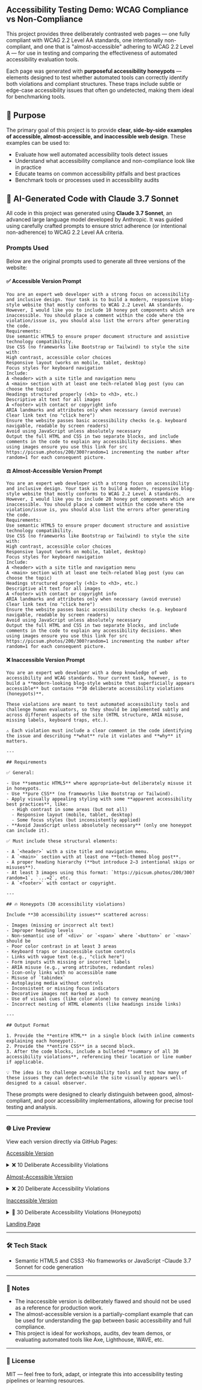 ## Accessibility Testing Demo: WCAG Compliance vs Non-Compliance

This project provides three deliberately contrasted web pages — one fully compliant with WCAG 2.2 Level AA standards, one intentionally non-compliant, and one that is "almost-accessible" adhering to WCAG 2.2 Level A — for use in testing and comparing the effectiveness of automated accessibility evaluation tools.

Each page was generated with **purposeful accessibility honeypots** — elements designed to test whether automated tools can correctly identify both violations and compliant structures. These traps include subtle or edge-case accessibility issues that often go undetected, making them ideal for benchmarking tools.

## 🎯 Purpose

The primary goal of this project is to provide **clear, side-by-side examples of accessible, almost-accessible, and inaccessible web design**. These examples can be used to:

- Evaluate how well automated accessibility tools detect issues
- Understand what accessibility compliance and non-compliance look like in practice
- Educate teams on common accessibility pitfalls and best practices
- Benchmark tools or processes used in accessibility audits

## 🧠 AI-Generated Code with Claude 3.7 Sonnet

All code in this project was generated using **Claude 3.7 Sonnet**, an advanced large language model developed by Anthropic. It was guided using carefully crafted prompts to ensure strict adherence (or intentional non-adherence) to WCAG 2.2 Level AA criteria.


### Prompts Used

Below are the original prompts used to generate all three versions of the website:

#### ✅ Accessible Version Prompt
```text
You are an expert web developer with a strong focus on accessibility and inclusive design. Your task is to build a modern, responsive blog-style website that mostly conforms to WCAG 2.2 Level AA standards. However, I would like you to include 10 honey pot components which are inaccessible. You should place a comment within the code where the violation/issue is, you should also list the errors after generating the code.
Requirements:
Use semantic HTML5 to ensure proper document structure and assistive technology compatibility.
Use CSS (no frameworks like Bootstrap or Tailwind) to style the site with:
High contrast, accessible color choices
Responsive layout (works on mobile, tablet, desktop)
Focus styles for keyboard navigation
Include:
A <header> with a site title and navigation menu
A <main> section with at least one tech-related blog post (you can choose the topic)
Headings structured properly (<h1> to <h3>, etc.)
Descriptive alt text for all images
A <footer> with contact or copyright info
ARIA landmarks and attributes only when necessary (avoid overuse)
Clear link text (no "click here")
Ensure the website passes basic accessibility checks (e.g. keyboard navigable, readable by screen readers)
Avoid using JavaScript unless absolutely necessary
Output the full HTML and CSS in two separate blocks, and include comments in the code to explain any accessibility decisions. When using images ensure you use this link for src https://picsum.photos/200/300?random=1 incrementing the number after random=1 for each consequent picture.
```

#### ⚖️ Almost-Accessible Version Prompt
```text
You are an expert web developer with a strong focus on accessibility and inclusive design. Your task is to build a modern, responsive blog-style website that mostly conforms to WCAG 2.2 Level A standards. However, I would like you to include 20 honey pot components which are inaccessible. You should place a comment within the code where the violation/issue is, you should also list the errors after generating the code.
Requirements:
Use semantic HTML5 to ensure proper document structure and assistive technology compatibility.
Use CSS (no frameworks like Bootstrap or Tailwind) to style the site with:
High contrast, accessible color choices
Responsive layout (works on mobile, tablet, desktop)
Focus styles for keyboard navigation
Include:
A <header> with a site title and navigation menu
A <main> section with at least one tech-related blog post (you can choose the topic)
Headings structured properly (<h1> to <h3>, etc.)
Descriptive alt text for all images
A <footer> with contact or copyright info
ARIA landmarks and attributes only when necessary (avoid overuse)
Clear link text (no "click here")
Ensure the website passes basic accessibility checks (e.g. keyboard navigable, readable by screen readers)
Avoid using JavaScript unless absolutely necessary
Output the full HTML and CSS in two separate blocks, and include comments in the code to explain any accessibility decisions. When using images ensure you use this link for src https://picsum.photos/200/300?random=1 incrementing the number after random=1 for each consequent picture.
```

#### ❌ Inaccessible Version Prompt
```text
You are an expert web developer with a deep knowledge of web accessibility and WCAG standards. Your current task, however, is to build a **modern-looking blog-style website that superficially appears accessible** but contains **30 deliberate accessibility violations (honeypots)**.

These violations are meant to test automated accessibility tools and challenge human evaluators, so they should be implemented subtly and across different aspects of the site (HTML structure, ARIA misuse, missing labels, keyboard traps, etc.).

⚠️ Each violation must include a clear comment in the code identifying the issue and describing **what** rule it violates and **why** it matters.

---

## Requirements

✅ General:

- Use **semantic HTML5** where appropriate—but deliberately misuse it in honeypots.
- Use **pure CSS** (no frameworks like Bootstrap or Tailwind).
- Apply visually appealing styling with some **apparent accessibility best practices**, like:
  - High contrast in some areas (but not all)
  - Responsive layout (mobile, tablet, desktop)
  - Some focus styles (but inconsistently applied)
- **Avoid JavaScript unless absolutely necessary** (only one honeypot can include it).

✅ Must include these structural elements:

- A `<header>` with a site title and navigation menu.
- A `<main>` section with at least one **tech-themed blog post**.
- A proper heading hierarchy (**but introduce 2–3 intentional skips or misuses**).
- At least 3 images using this format: `https://picsum.photos/200/300?random=1`, `...=2`, etc.  
- A `<footer>` with contact or copyright.

---

## 🔥 Honeypots (30 accessibility violations)

Include **30 accessibility issues** scattered across:

- Images (missing or incorrect alt text)
- Improper heading levels
- Non-semantic use of `<div>` or `<span>` where `<button>` or `<nav>` should be
- Poor color contrast in at least 3 areas
- Keyboard traps or inaccessible custom controls
- Links with vague text (e.g., "click here")
- Form inputs with missing or incorrect labels
- ARIA misuse (e.g., wrong attributes, redundant roles)
- Icon-only links with no accessible name
- Misuse of `tabindex`
- Autoplaying media without controls
- Inconsistent or missing focus indicators
- Decorative images not marked as such
- Use of visual cues (like color alone) to convey meaning
- Incorrect nesting of HTML elements (like headings inside links)

---

## Output Format

1. Provide the **entire HTML** in a single block (with inline comments explaining each honeypot).
2. Provide the **entire CSS** in a second block.
3. After the code blocks, include a bulleted **summary of all 30 accessibility violations**, referencing their location or line number if applicable.

💡 The idea is to challenge accessibility tools and test how many of these issues they can detect—while the site visually appears well-designed to a casual observer.

```
These prompts were designed to clearly distinguish between good, almost-compliant, and poor accessibility implementations, allowing for precise tool testing and analysis.

---

### 🌐 Live Preview
View each version directly via GitHub Pages:

[Accessible Version](https://jktmn.github.io/accessibility-example-pages/accessible.html)
<details>
<summary>❌ 10 Deliberate Accessibility Violations</summary>

- **Missing hamburger menu button label**  
  The mobile menu toggle button has no text or `aria-label`, making it inaccessible to screen reader users who won't know its purpose.

- **Missing nav landmark role**  
  While HTML5 semantic elements like `<nav>` are automatically recognized by modern screen readers, some older assistive technologies might benefit from an explicit `role="navigation"`.

- **Poor link text**  
  Using "Click here" as link text violates WCAG 2.4.4 (Link Purpose) as it provides no context about where the link goes.

- **Missing alt text**  
  An image without alt text violates WCAG 1.1.1 (Non-text Content), making the content inaccessible to screen reader users.

- **Skipping heading levels**  
  Going from `<h2>` directly to `<h5>` violates WCAG 1.3.1 (Info and Relationships) by breaking the document's logical heading structure.

- **Non-descriptive button**  
  The "Submit" button lacks context about what will be submitted, violating WCAG 2.4.6 (Headings and Labels).

- **Using color alone to convey information**  
  The "New" tag on an article card uses only color to differentiate it, violating WCAG 1.4.1 (Use of Color).

- **Form with missing labels**  
  The newsletter form inputs lack proper associated labels, violating WCAG 3.3.2 (Labels or Instructions).

- **Low contrast text**  
  The events widget uses low-contrast text (gray on light gray), violating WCAG 1.4.3 (Contrast Minimum).

- **Icon-only links without accessible names**  
  Social media links in the footer use icons without text or `aria-label`s, violating WCAG 2.4.4 (Link Purpose).

</details>

[Almost-Accessible Version](https://jktmn.github.io/accessibility-example-pages/almost-accessible.html)
<details>
<summary>❌ 20 Deliberate Accessibility Violations</summary>

1. **Missing alt text**  
   The logo image in the header has no `alt` attribute.

2. **No skip navigation link**  
   Missing "Skip to main content" link for keyboard users.

3. **Navigation not marked as landmark**  
   Used `<div>` instead of `<nav>` for main navigation.

4. **Non-descriptive link text**  
   The "Click here" link in the navigation doesn't describe its purpose.

5. **Color alone used to convey information**  
   Status indicator uses only color to show status.

6. **Skipping heading level**  
   Jumps from `<h1>` to `<h3>`, breaking the heading hierarchy.

7. **Empty alt text that shouldn't be empty**  
   Featured image has empty `alt` text when it should be descriptive.

8. **Using div instead of semantic elements**  
   Quote uses a `<div>` instead of a `<blockquote>`.

9. **Table without headers**  
   Comparison table lacks `<th>` elements and proper structure.

10. **Button not keyboard accessible**  
    Share button uses a `<div>` with `onclick` instead of a proper `<button>` element.

11. **Form controls without labels**  
    Email input lacks an associated `<label>` element.

12. **Low contrast text**  
    Sidebar "Latest Updates" section uses light gray text on a white background.

13. **Poor alt text**  
    Image has a generic `"image"` alt text that isn't descriptive.

14. **Non-keyboard accessible custom controls**  
    Tag cloud uses non-interactive `<span>` elements.

15. **Autoplaying content without controls**  
    Video autoplays with no controls to stop or pause it.

16. **Using ARIA incorrectly**  
    Uses `aria-labeledby` instead of the correct `aria-labelledby`.

17. **Decorative image not marked as such**  
    Security image has descriptive alt text, but it's purely decorative and should be marked with `alt=""`.

18. **Hidden content that screen readers can't access**  
    Article is hidden with `display: none`, making it inaccessible to all.

19. **Insufficient focus indicator**  
    Footer navigation links have no visible focus styles.

20. **Icon links without accessible names**  
    Social media icons lack text alternatives or `aria-labels`.

</details>

[Inaccessible Version](https://jktmn.github.io/accessibility-example-pages/inaccessible.html)
<details>
<summary>🧨 30 Deliberate Accessibility Violations (Honeypots)</summary>

1. **Missing `lang` attribute on `<html>`**  
   Violates **WCAG 3.1.1** (Language of Page)

2. **Skip to content link missing**  
   Violates **WCAG 2.4.1** (Bypass Blocks)

3. **Decorative image not marked as such**  
   Violates **WCAG 1.1.1** (Non-text Content)

4. **Using `<div>` instead of `<nav>` for navigation**  
   Violates **WCAG 1.3.1** (Info and Relationships)

5. **Link with vague text ("Click here")**  
   Violates **WCAG 2.4.4** (Link Purpose)

6. **Icon-only link with no accessible name**  
   Violates **WCAG 2.4.4** (Link Purpose)

7. **Poor color contrast in hero section subtitle**  
   Violates **WCAG 1.4.3** (Contrast Minimum)

8. **Form input without label**  
   Violates **WCAG 3.3.2** (Labels or Instructions)

9. **Skipping heading level (h1 to h3)**  
   Violates **WCAG 1.3.1** (Info and Relationships)

10. **`<time>` element without `datetime` attribute**  
    Violates **WCAG 1.3.1** (Info and Relationships)

11. **Image with unhelpful alt text ("image")**  
    Violates **WCAG 1.1.1** (Non-text Content)

12. **Misusing semantic elements (e.g., `<article>` inside `<article>`)**  
    Violates **WCAG 1.3.1** (Info and Relationships)

13. **Missing heading where one is expected**  
    Violates **WCAG 1.3.1** (Info and Relationships)

14. **Heading inside a link**  
    Violates **WCAG 1.3.1** (Info and Relationships)

15. **List using `<div>`s instead of `<ul>`/`<li>`**  
    Violates **WCAG 1.3.1** (Info and Relationships)

16. **Table without headers**  
    Violates **WCAG 1.3.1** (Info and Relationships)

17. **Improper use of ARIA (`aria-label` on non-interactive element)**  
    Violates **WCAG 4.1.2** (Name, Role, Value)

18. **Complex interactive element not keyboard accessible**  
    Violates **WCAG 2.1.1** (Keyboard)

19. **Missing `button` role on interactive element**  
    Violates **WCAG 4.1.2** (Name, Role, Value)

20. **Autoplaying content without controls**  
    Violates **WCAG 1.4.2** (Audio Control)

21. **Form `<fieldset>` without `<legend>`**  
    Violates **WCAG 1.3.1** (Info and Relationships)

22. **Label not associated with form control**  
    Violates **WCAG 3.3.2** (Labels or Instructions)

23. **Missing label for form control**  
    Violates **WCAG 3.3.2** (Labels or Instructions)

24. **Color alone used to convey meaning**  
    Violates **WCAG 1.4.1** (Use of Color)

25. **Button with no accessible name**  
    Violates **WCAG 4.1.2** (Name, Role, Value)

26. **Keyboard trap**  
    Violates **WCAG 2.1.2** (No Keyboard Trap)

27. **Using `aria-hidden` without visually hiding content**  
    Violates **WCAG 4.1.2** (Name, Role, Value)

28. **Image with missing `alt` attribute**  
    Violates **WCAG 1.1.1** (Non-text Content)

29. **Link with `title` but no accessible text**  
    Violates **WCAG 2.4.4** (Link Purpose)

30. **Positive `tabindex` value**  
    Violates **WCAG 2.4.3** (Focus Order)

</details>

[Landing Page](https://jktmn.github.io/accessibility-example-pages/)

---
### 🛠 Tech Stack
- Semantic HTML5 and CSS3
-No frameworks or JavaScript
-Claude 3.7 Sonnet for code generation

---
### 📎 Notes
- The inaccessible version is deliberately flawed and should not be used as a reference for production work.
- The almost-accessible version is a partially-compliant example that can be used for understanding the gap between basic accessibility and full compliance.
- This project is ideal for workshops, audits, dev team demos, or evaluating automated tools like Axe, Lighthouse, WAVE, etc.

---
### 📄 License
MIT — feel free to fork, adapt, or integrate this into accessibility testing pipelines or learning resources.
